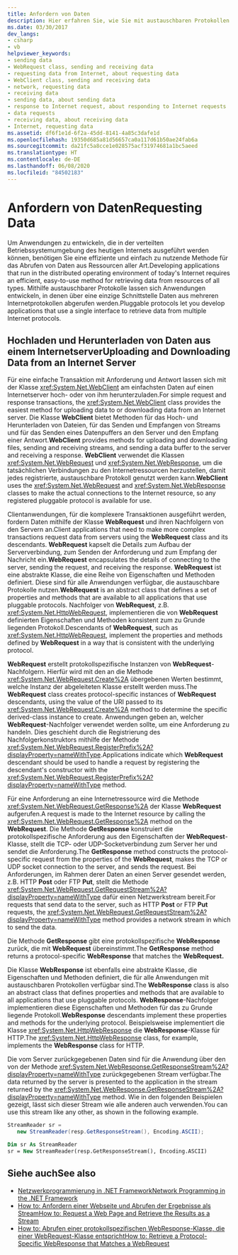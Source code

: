 ```yaml
---
title: Anfordern von Daten
description: Hier erfahren Sie, wie Sie mit austauschbaren Protokollen Anwendungen entwickeln können, in denen über eine einzige Schnittstelle Daten aus mehreren Protokollen abgerufen werden.
ms.date: 03/30/2017
dev_langs:
- csharp
- vb
helpviewer_keywords:
- sending data
- WebRequest class, sending and receiving data
- requesting data from Internet, about requesting data
- WebClient class, sending and receiving data
- network, requesting data
- receiving data
- sending data, about sending data
- response to Internet request, about responding to Internet requests
- data requests
- receiving data, about receiving data
- Internet, requesting data
ms.assetid: df6f1e1d-6f2a-45dd-8141-4a85c3dafe1d
ms.openlocfilehash: 19350d685a81d56657ca0a117d61b50ae24fab6a
ms.sourcegitcommit: da21fc5a8cce1e028575acf31974681a1bc5aeed
ms.translationtype: HT
ms.contentlocale: de-DE
ms.lasthandoff: 06/08/2020
ms.locfileid: "84502183"
---
```

# <a name="requesting-data"></a><span data-ttu-id="5afe0-103">Anfordern von Daten</span><span class="sxs-lookup"><span data-stu-id="5afe0-103">Requesting Data</span></span>
<span data-ttu-id="5afe0-104">Um Anwendungen zu entwickeln, die in der verteilten Betriebssystemumgebung des heutigen Internets ausgeführt werden können, benötigen Sie eine effiziente und einfach zu nutzende Methode für das Abrufen von Daten aus Ressourcen aller Art.</span><span class="sxs-lookup"><span data-stu-id="5afe0-104">Developing applications that run in the distributed operating environment of today's Internet requires an efficient, easy-to-use method for retrieving data from resources of all types.</span></span> <span data-ttu-id="5afe0-105">Mithilfe austauschbarer Protokolle lassen sich Anwendungen entwickeln, in denen über eine einzige Schnittstelle Daten aus mehreren Internetprotokollen abgerufen werden.</span><span class="sxs-lookup"><span data-stu-id="5afe0-105">Pluggable protocols let you develop applications that use a single interface to retrieve data from multiple Internet protocols.</span></span>  
  
## <a name="uploading-and-downloading-data-from-an-internet-server"></a><span data-ttu-id="5afe0-106">Hochladen und Herunterladen von Daten aus einem Internetserver</span><span class="sxs-lookup"><span data-stu-id="5afe0-106">Uploading and Downloading Data from an Internet Server</span></span>  
 <span data-ttu-id="5afe0-107">Für eine einfache Transaktion mit Anforderung und Antwort lassen sich mit der Klasse <xref:System.Net.WebClient> am einfachsten Daten auf einen Internetserver hoch- oder von ihm herunterzuladen.</span><span class="sxs-lookup"><span data-stu-id="5afe0-107">For simple request and response transactions, the <xref:System.Net.WebClient> class provides the easiest method for uploading data to or downloading data from an Internet server.</span></span> <span data-ttu-id="5afe0-108">Die Klasse **WebClient** bietet Methoden für das Hoch- und Herunterladen von Dateien, für das Senden und Empfangen von Streams und für das Senden eines Datenpuffers an den Server und den Empfang einer Antwort.</span><span class="sxs-lookup"><span data-stu-id="5afe0-108">**WebClient** provides methods for uploading and downloading files, sending and receiving streams, and sending a data buffer to the server and receiving a response.</span></span> <span data-ttu-id="5afe0-109">**WebClient** verwendet die Klassen <xref:System.Net.WebRequest> und <xref:System.Net.WebResponse>, um die tatsächlichen Verbindungen zu den Internetressourcen herzustellen, damit jedes registrierte, austauschbare Protokoll genutzt werden kann.</span><span class="sxs-lookup"><span data-stu-id="5afe0-109">**WebClient** uses the <xref:System.Net.WebRequest> and <xref:System.Net.WebResponse> classes to make the actual connections to the Internet resource, so any registered pluggable protocol is available for use.</span></span>  
  
 <span data-ttu-id="5afe0-110">Clientanwendungen, für die komplexere Transaktionen ausgeführt werden, fordern Daten mithilfe der Klasse **WebRequest** und ihren Nachfolgern von den Servern an.</span><span class="sxs-lookup"><span data-stu-id="5afe0-110">Client applications that need to make more complex transactions request data from servers using the **WebRequest** class and its descendants.</span></span> <span data-ttu-id="5afe0-111">**WebRequest** kapselt die Details zum Aufbau der Serververbindung, zum Senden der Anforderung und zum Empfang der Nachricht ein.</span><span class="sxs-lookup"><span data-stu-id="5afe0-111">**WebRequest** encapsulates the details of connecting to the server, sending the request, and receiving the response.</span></span> <span data-ttu-id="5afe0-112">**WebRequest** ist eine abstrakte Klasse, die eine Reihe von Eigenschaften und Methoden definiert. Diese sind für alle Anwendungen verfügbar, die austauschbare Protokolle nutzen.</span><span class="sxs-lookup"><span data-stu-id="5afe0-112">**WebRequest** is an abstract class that defines a set of properties and methods that are available to all applications that use pluggable protocols.</span></span> <span data-ttu-id="5afe0-113">Nachfolger von **WebRequest**, z.B. <xref:System.Net.HttpWebRequest>, implementieren die von **WebRequest** definierten Eigenschaften und Methoden konsistent zum zu Grunde liegenden Protokoll.</span><span class="sxs-lookup"><span data-stu-id="5afe0-113">Descendants of **WebRequest**, such as <xref:System.Net.HttpWebRequest>, implement the properties and methods defined by **WebRequest** in a way that is consistent with the underlying protocol.</span></span>  
  
 <span data-ttu-id="5afe0-114">**WebRequest** erstellt protokollspezifische Instanzen von **WebRequest**-Nachfolgern. Hierfür wird mit den an die Methode <xref:System.Net.WebRequest.Create%2A> übergebenen Werten bestimmt, welche Instanz der abgeleiteten Klasse erstellt werden muss.</span><span class="sxs-lookup"><span data-stu-id="5afe0-114">The **WebRequest** class creates protocol-specific instances of **WebRequest** descendants, using the value of the URI passed to its <xref:System.Net.WebRequest.Create%2A> method to determine the specific derived-class instance to create.</span></span> <span data-ttu-id="5afe0-115">Anwendungen geben an, welcher **WebRequest**-Nachfolger verwendet werden sollte, um eine Anforderung zu handeln. Dies geschieht durch die Registrierung des Nachfolgerkonstruktors mithilfe der Methode <xref:System.Net.WebRequest.RegisterPrefix%2A?displayProperty=nameWithType>.</span><span class="sxs-lookup"><span data-stu-id="5afe0-115">Applications indicate which **WebRequest** descendant should be used to handle a request by registering the descendant's constructor with the <xref:System.Net.WebRequest.RegisterPrefix%2A?displayProperty=nameWithType> method.</span></span>  
  
 <span data-ttu-id="5afe0-116">Für eine Anforderung an eine Internetressource wird die Methode <xref:System.Net.WebRequest.GetResponse%2A> der Klasse **WebRequest** aufgerufen.</span><span class="sxs-lookup"><span data-stu-id="5afe0-116">A request is made to the Internet resource by calling the <xref:System.Net.WebRequest.GetResponse%2A> method on the **WebRequest**.</span></span> <span data-ttu-id="5afe0-117">Die Methode **GetResponse** konstruiert die protokollspezifische Anforderung aus den Eigenschaften der **WebRequest**-Klasse, stellt die TCP- oder UDP-Socketverbindung zum Server her und sendet die Anforderung.</span><span class="sxs-lookup"><span data-stu-id="5afe0-117">The **GetResponse** method constructs the protocol-specific request from the properties of the **WebRequest**, makes the TCP or UDP socket connection to the server, and sends the request.</span></span> <span data-ttu-id="5afe0-118">Bei Anforderungen, im Rahmen derer Daten an einen Server gesendet werden, z.B. HTTP **Post** oder FTP **Put**, stellt die Methode <xref:System.Net.WebRequest.GetRequestStream%2A?displayProperty=nameWithType> dafür einen Netzwerkstream bereit.</span><span class="sxs-lookup"><span data-stu-id="5afe0-118">For requests that send data to the server, such as HTTP **Post** or FTP **Put** requests, the <xref:System.Net.WebRequest.GetRequestStream%2A?displayProperty=nameWithType> method provides a network stream in which to send the data.</span></span>  
  
 <span data-ttu-id="5afe0-119">Die Methode **GetResponse** gibt eine protokollspezifische **WebResponse** zurück, die mit **WebRequest** übereinstimmt.</span><span class="sxs-lookup"><span data-stu-id="5afe0-119">The **GetResponse** method returns a protocol-specific **WebResponse** that matches the **WebRequest.**</span></span>  
  
 <span data-ttu-id="5afe0-120">Die Klasse **WebResponse** ist ebenfalls eine abstrakte Klasse, die Eigenschaften und Methoden definiert, die für alle Anwendungen mit austauschbaren Protokollen verfügbar sind.</span><span class="sxs-lookup"><span data-stu-id="5afe0-120">The **WebResponse** class is also an abstract class that defines properties and methods that are available to all applications that use pluggable protocols.</span></span> <span data-ttu-id="5afe0-121">**WebResponse**-Nachfolger implementieren diese Eigenschaften und Methoden für das zu Grunde liegende Protokoll.</span><span class="sxs-lookup"><span data-stu-id="5afe0-121">**WebResponse** descendants implement these properties and methods for the underlying protocol.</span></span> <span data-ttu-id="5afe0-122">Beispielsweise implementiert die Klasse <xref:System.Net.HttpWebResponse> die **WebResponse**-Klasse für HTTP.</span><span class="sxs-lookup"><span data-stu-id="5afe0-122">The <xref:System.Net.HttpWebResponse> class, for example, implements the **WebResponse** class for HTTP.</span></span>  
  
 <span data-ttu-id="5afe0-123">Die vom Server zurückgegebenen Daten sind für die Anwendung über den von der Methode <xref:System.Net.WebResponse.GetResponseStream%2A?displayProperty=nameWithType> zurückgegebenen Stream verfügbar.</span><span class="sxs-lookup"><span data-stu-id="5afe0-123">The data returned by the server is presented to the application in the stream returned by the <xref:System.Net.WebResponse.GetResponseStream%2A?displayProperty=nameWithType> method.</span></span> <span data-ttu-id="5afe0-124">Wie in den folgenden Beispielen gezeigt, lässt sich dieser Stream wie alle anderen auch verwenden.</span><span class="sxs-lookup"><span data-stu-id="5afe0-124">You can use this stream like any other, as shown in the following example.</span></span>  
  
```csharp  
StreamReader sr =  
   new StreamReader(resp.GetResponseStream(), Encoding.ASCII);  
```  
  
```vb  
Dim sr As StreamReader  
sr = New StreamReader(resp.GetResponseStream(), Encoding.ASCII)  
```  
  
## <a name="see-also"></a><span data-ttu-id="5afe0-125">Siehe auch</span><span class="sxs-lookup"><span data-stu-id="5afe0-125">See also</span></span>

- [<span data-ttu-id="5afe0-126">Netzwerkprogrammierung in .NET Framework</span><span class="sxs-lookup"><span data-stu-id="5afe0-126">Network Programming in the .NET Framework</span></span>](index.md)
- [<span data-ttu-id="5afe0-127">How to: Anfordern einer Webseite und Abrufen der Ergebnisse als Stream</span><span class="sxs-lookup"><span data-stu-id="5afe0-127">How to: Request a Web Page and Retrieve the Results as a Stream</span></span>](how-to-request-a-web-page-and-retrieve-the-results-as-a-stream.md)
- [<span data-ttu-id="5afe0-128">How to: Abrufen einer protokollspezifischen WebResponse-Klasse, die einer WebRequest-Klasse entspricht</span><span class="sxs-lookup"><span data-stu-id="5afe0-128">How to: Retrieve a Protocol-Specific WebResponse that Matches a WebRequest</span></span>](how-to-retrieve-a-protocol-specific-webresponse-that-matches-a-webrequest.md)
